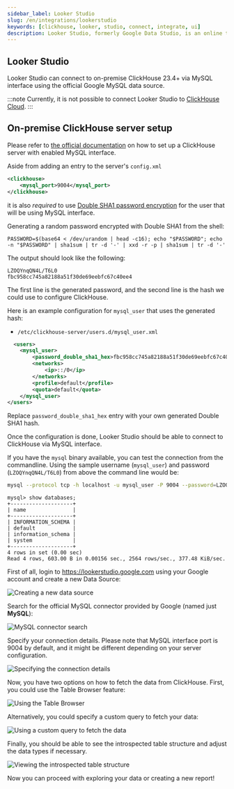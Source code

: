 ```yaml
---
sidebar_label: Looker Studio
slug: /en/integrations/lookerstudio
keywords: [clickhouse, looker, studio, connect, integrate, ui]
description: Looker Studio, formerly Google Data Studio, is an online tool for converting data into customizable informative reports and dashboards.
---
```


## Looker Studio

Looker Studio can connect to on-premise ClickHouse 23.4+ via MySQL interface using the official Google MySQL data source.

:::note
Currently, it is not possible to connect Looker Studio to [ClickHouse Cloud](https://clickhouse.com/cloud).
:::

## On-premise ClickHouse server setup

Please refer to [the official documentation](https://clickhouse.com/docs/en/interfaces/mysql) 
on how to set up a ClickHouse server with enabled MySQL interface.

Aside from adding an entry to the server's `config.xml`

```xml
<clickhouse>
    <mysql_port>9004</mysql_port>
</clickhouse>
```

it is also _required_ to use 
[Double SHA1 password encryption](https://clickhouse.com/docs/en/operations/settings/settings-users#user-namepassword) 
for the user that will be using MySQL interface. 

Generating a random password encrypted with Double SHA1 from the shell:

```shell
PASSWORD=$(base64 < /dev/urandom | head -c16); echo "$PASSWORD"; echo -n "$PASSWORD" | sha1sum | tr -d '-' | xxd -r -p | sha1sum | tr -d '-'
```

The output should look like the following:

```
LZOQYnqQN4L/T6L0
fbc958cc745a82188a51f30de69eebfc67c40ee4
```

The first line is the generated password, and the second line is the hash we could use to configure ClickHouse.

Here is an example configuration for `mysql_user` that uses the generated hash:

* `/etc/clickhouse-server/users.d/mysql_user.xml`
```xml
  <users>
    <mysql_user>
        <password_double_sha1_hex>fbc958cc745a82188a51f30de69eebfc67c40ee4</password_double_sha1_hex>
        <networks>
            <ip>::/0</ip>
        </networks>
        <profile>default</profile>
        <quota>default</quota>
    </mysql_user>
</users> 
```

Replace `password_double_sha1_hex` entry with your own generated Double SHA1 hash.

Once the configuration is done, Looker Studio should be able to connect to ClickHouse via MySQL interface. 

If you have the `mysql` binary available, you can test the connection from the commandline. 
Using the sample username (`mysql_user`) and password (`LZOQYnqQN4L/T6L0`) from above the command line would be:

```bash
mysql --protocol tcp -h localhost -u mysql_user -P 9004 --password=LZOQYnqQN4L/T6L0
```

```
mysql> show databases;
+--------------------+
| name               |
+--------------------+
| INFORMATION_SCHEMA |
| default            |
| information_schema |
| system             |
+--------------------+
4 rows in set (0.00 sec)
Read 4 rows, 603.00 B in 0.00156 sec., 2564 rows/sec., 377.48 KiB/sec.
```

First of all, login to https://lookerstudio.google.com using your Google account and create a new Data Source:

![Creating a new data source](./images/looker_studio_01.png)
  
Search for the official MySQL connector provided by Google (named just **MySQL**):

![MySQL connector search](./images/looker_studio_02.png)
  
Specify your connection details. Please note that MySQL interface port is 9004 by default, 
and it might be different depending on your server configuration.

![Specifying the connection details](./images/looker_studio_03.png)

Now, you have two options on how to fetch the data from ClickHouse. First, you could use the Table Browser feature:

![Using the Table Browser](./images/looker_studio_04.png)
  
Alternatively, you could specify a custom query to fetch your data:

![Using a custom query to fetch the data](./images/looker_studio_05.png)

Finally, you should be able to see the introspected table structure and adjust the data types if necessary. 

![Viewing the introspected table structure](./images/looker_studio_06.png)

Now you can proceed with exploring your data or creating a new report! 
